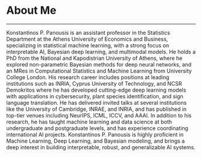 # About Me
---

Konstantinos P. Panousis is an assistant professor in the Statistics Department at the Athens University of Economics and Business, specializing in statistical machine learning, with a strong focus on interpretable AI, Bayesian deep learning, and multimodal models. He holds a PhD from the National and Kapodistrian University of Athens, where he explored non-parametric Bayesian methods for deep neural networks, and an MRes in Computational Statistics and Machine Learning from University College London. His research career includes positions at leading institutions such as INRIA, Cyprus University of Technology, and NCSR Demokritos where he has developed cutting-edge deep learning models with applications in cybersecurity, plant species identification, and sign language translation. He has delivered invited talks at several institutions like the University of Cambridge, INRAE, and INRIA, and has published in top-tier venues including NeurIPS, ICML, ICCV, and AAAI. In addition to his research, he has taught machine learning and data science at both undergraduate and postgraduate levels, and has experience coordinating international AI projects. Konstantinos P. Panousis is highly proficient in Machine Learning, Deep Learning, and Bayesian modeling, and brings a deep interest in building interpretable, robust, and generalizable AI systems.
